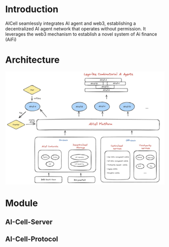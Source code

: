 # Introduction
AICell seamlessly integrates AI agent and web3, establishing a decentralized AI agent network that operates without permission. It leverages the web3 mechanism to establish a novel system of Ai finance (AiFi)

# Architecture
![avatar](./image/arch.png)

# Module

## AI-Cell-Server

## AI-Cell-Protocol